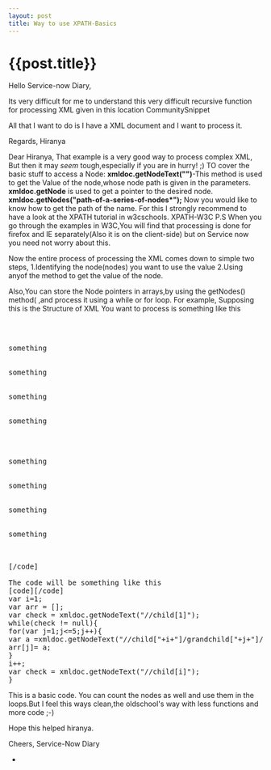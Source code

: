 ```yaml
---
layout: post
title: Way to use XPATH-Basics
--- 
```




 {{post.title}}
======================================================




Hello Service-now Diary,

Its very difficult for me to understand this very difficult recursive function for processing XML given in this location
<a link="http://wiki.service-now.com/index.php?title=XMLDocument_Script_Object#XMLHelper">CommunitySnippet</a>

All that I want to do is I have a XML document and I want to process it.

Regards,
Hiranya

Dear Hiranya,
That example is a very good way to process complex XML, But then it may <em>seem</em> tough,especially if you are in hurry! ;)
TO cover the basic stuff to access a Node:
<strong>xmldoc.getNodeText("<Identifythenode>")</strong>-This method is used to get the Value of the node,whose node path is given in the parameters.
<strong>xmldoc.getNode</strong> is used to get a pointer to the desired node.
<strong>xmldoc.getNodes("path-of-a-series-of-nodes*");</strong> 
Now you would like to know how to get the path of the name. For this I strongly recommend to have a look at the XPATH tutorial in w3cschools.
<a link= "http://www.w3schools.com/xpath/">XPATH-W3C</a>
P.S When you go through the examples in W3C,You will find that processing is done for firefox and IE separately(Also it is on the client-side) but on Service now you need not worry about this.

Now the entire process of processing the XML comes down to simple two steps,
1.Identifying the node(nodes) you want to use the value
2.Using anyof the method to get the value of the node.


Also,You can store the Node pointers in arrays,by using the getNodes() method( ,and process it using a while or for loop.
For example,
Supposing this is the Structure of XML You want to process is something like this
<pre lang="xml">
<root>
<child>
<grandchild>
<text>something</text>
</grandchild>
<grandchild>
<text>something</text>
</grandchild>
<grandchild>
<text>something</text>
</grandchild>
<grandchild>
<text>something</text>
</grandchild>
</child>
<child>
<grandchild>
<text>something</text>
</grandchild>
<grandchild>
<text>something</text>
</grandchild>
<grandchild>
<text>something</text>
</grandchild>
<grandchild>
<text>something</text>
</grandchild>
</child>
</root>
[/code]

The code will be something like this
[code][/code]
var i=1;
var arr = [];
var check = xmldoc.getNodeText("//child[1]");
while(check != null){
for(var j=1;j<=5;j++){
var a =xmldoc.getNodeText("//child["+i+"]/grandchild["+j+"]/*");
arr[j]= a;
}
i++;
var check = xmldoc.getNodeText("//child[i]");
}
</pre>

This is a basic code. You can count the nodes as well and use them in the loops.But I feel this ways clean,the oldschool's way with less functions and more code ;-)

Hope this helped hiranya.

Cheers,
Service-Now Diary


 




-